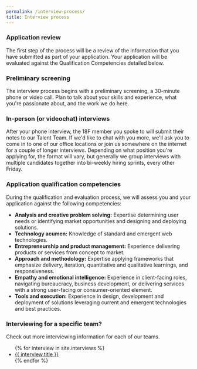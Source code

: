 ```yaml
---
permalink: /interview-process/
title: Interview process
---
```


### Application review

The first step of the process will be a review of the information that you have submitted as part of your application. Your application will be evaluated against the Qualification Competencies detailed below.

### Preliminary screening

The interview process begins with a preliminary screening, a 30-minute phone or video call. Plan to talk about your skills and experience, what you're passionate about, and the work we do here.

### In-person (or videochat) interviews

After your phone interview, the 18F member you spoke to will submit their notes to our Talent Team. If we'd like to chat with you more, we'll ask you to come in to one of our office locations or join us somewhere on the internet for a couple of longer interviews. Depending on what position you're applying for, the format will vary, but generally we group interviews with multiple candidates together into bi-weekly hiring sprints, every other Friday. 

### Application qualification competencies
During the qualification and evaluation process, we will assess you and your application against the following competencies:

- **Analysis and creative problem solving:** Expertise determining user
needs or identifying market opportunities and designing and
deploying solutions.
- **Technology acumen:** Knowledge of standard and emergent web
technologies.
- **Entrepreneurship and product management:** Experience delivering
products or services from concept to market.
- **Approach and methodology:** Expertise applying frameworks that
emphasize delivery, iteration, quantitative and qualitative learnings,
and responsiveness.
- **Empathy and emotional intelligence:** Experience in client-facing
roles, navigating bureaucracy, business development, or delivering
services with a strong user-facing or consumer-oriented element.
- **Tools and execution:** Experience in design, development and
deployment of solutions leveraging current and emergent
technologies and best practices.


### Interviewing for a specific team? 
Check out more interviewing information for each of our teams. 

<ul>
{% for interview in site.interviews %}
<li><a href="{{site.baseurl}}{{ interview.url }}">{{ interview.title }}</a></li>
{% endfor %}
</ul>

